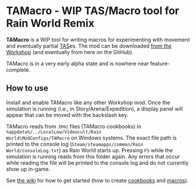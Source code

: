 # TAMacro - WIP TAS/Macro tool for Rain World Remix

**TAMacro** is a WIP tool for writing macros for experimenting with movement and eventually partial [TAS](https://en.wikipedia.org/wiki/Tool-assisted_speedrun)es.
The mod can be downloaded [from the Workshop](https://steamcommunity.com/sharedfiles/filedetails/?id=3163948083) (and eventually from here on the GitHub).

TAMacro is in a very early alpha state and is nowhere near feature-complete.

## How to use
Install and enable TAMacro like any other Workshop mod.
Once the simulation is running (i.e., in Story/Arena/Expedition), a display panel will appear that can be moved with the backslash key.

TAMacro reads from .tmc files (TAMacro cookbooks) in <code>%appdata%/../LocalLow/Videocult/Rain World\ModConfigs/TAMacro</code> on Windows systems.
The exact file path is printed to the console log (<code>Steam/steamapps/common/Rain World/consoleLog.txt</code>) as Rain World starts up.
Pressing <code>F5</code> while the simulation is running reads from this folder again.
Any errors that occur while reading the file will be printed to the console log and do not currently show up in-game.

See [the wiki](https://github.com/alphappy/TAMacro/wiki) for how to get started 
(how to create [cookbooks](https://github.com/alphappy/TAMacro/wiki/Cookbook) and [macros](https://github.com/alphappy/TAMacro/wiki/Macro)).

